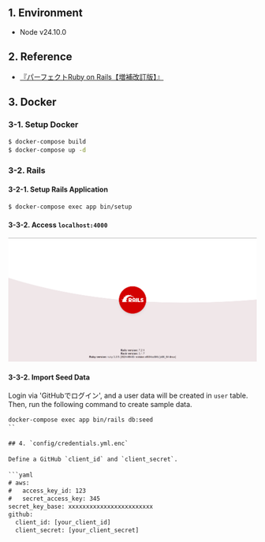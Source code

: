 ## 1. Environment

- Node v24.10.0

## 2. Reference

- [『パーフェクトRuby on Rails【増補改訂版】』](https://gihyo.jp/book/2014/978-4-7741-6516-5)

## 3. Docker

### 3-1. Setup Docker

```bash
$ docker-compose build
$ docker-compose up -d
```

### 3-2. Rails

#### 3-2-1. Setup Rails Application

```bash
$ docker-compose exec app bin/setup
```

#### 3-3-2. Access `localhost:4000`

![Ruby on Rails App Home](./public/ruby-on-rails-app-home.png)

#### 3-3-2. Import Seed Data

Login via 'GitHubでログイン', and a user data will be created in `user` table.  
Then, run the following command to create sample data.

```command
docker-compose exec app bin/rails db:seed
``

## 4. `config/credentials.yml.enc`

Define a GitHub `client_id` and `client_secret`.

```yaml
# aws:
#   access_key_id: 123
#   secret_access_key: 345
secret_key_base: xxxxxxxxxxxxxxxxxxxxxxxx
github:
  client_id: [your_client_id]
  client_secret: [your_client_secret]
```

